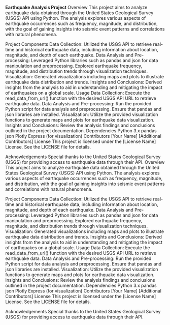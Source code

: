 
**Earthquake Analysis Project**
Overview
This project aims to analyze earthquake data obtained through the United States Geological Survey (USGS) API using Python. The analysis explores various aspects of earthquake occurrences such as frequency, magnitude, and distribution, with the goal of gaining insights into seismic event patterns and correlations with natural phenomena.

Project Components
Data Collection: Utilized the USGS API to retrieve real-time and historical earthquake data, including information about location, magnitude, and depth of each earthquake.
Data Analysis and Pre-processing: Leveraged Python libraries such as pandas and json for data manipulation and preprocessing. Explored earthquake frequency, magnitude, and distribution trends through visualization techniques.
Visualization: Generated visualizations including maps and plots to illustrate earthquake data distribution and trends.
Insights and Conclusions: Derived insights from the analysis to aid in understanding and mitigating the impact of earthquakes on a global scale.
Usage
Data Collection: Execute the read_data_from_url() function with the desired USGS API URL to retrieve earthquake data.
Data Analysis and Pre-processing: Run the provided Python script for data analysis and preprocessing. Ensure that pandas and json libraries are installed.
Visualization: Utilize the provided visualization functions to generate maps and plots for earthquake data visualization.
Insights and Conclusions: Review the analysis findings and conclusions outlined in the project documentation.
Dependencies
Python 3.x
pandas
json
Plotly Express (for visualization)
Contributors
[Your Name]
[Additional Contributors]
License
This project is licensed under the [License Name] License. See the LICENSE file for details.

Acknowledgements
Special thanks to the United States Geological Survey (USGS) for providing access to earthquake data through their API.
Overview
This project aims to analyze earthquake data obtained through the United States Geological Survey (USGS) API using Python. The analysis explores various aspects of earthquake occurrences such as frequency, magnitude, and distribution, with the goal of gaining insights into seismic event patterns and correlations with natural phenomena.

Project Components
Data Collection: Utilized the USGS API to retrieve real-time and historical earthquake data, including information about location, magnitude, and depth of each earthquake.
Data Analysis and Pre-processing: Leveraged Python libraries such as pandas and json for data manipulation and preprocessing. Explored earthquake frequency, magnitude, and distribution trends through visualization techniques.
Visualization: Generated visualizations including maps and plots to illustrate earthquake data distribution and trends.
Insights and Conclusions: Derived insights from the analysis to aid in understanding and mitigating the impact of earthquakes on a global scale.
Usage
Data Collection: Execute the read_data_from_url() function with the desired USGS API URL to retrieve earthquake data.
Data Analysis and Pre-processing: Run the provided Python script for data analysis and preprocessing. Ensure that pandas and json libraries are installed.
Visualization: Utilize the provided visualization functions to generate maps and plots for earthquake data visualization.
Insights and Conclusions: Review the analysis findings and conclusions outlined in the project documentation.
Dependencies
Python 3.x
pandas
json
Plotly Express (for visualization)
Contributors
[Your Name]
[Additional Contributors]
License
This project is licensed under the [License Name] License. See the LICENSE file for details.

Acknowledgements
Special thanks to the United States Geological Survey (USGS) for providing access to earthquake data through their API.

